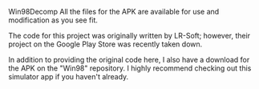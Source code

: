 Win98Decomp
All the files for the APK are available for use and modification as you see fit.

The code for this project was originally written by LR-Soft; however, their project on the Google Play Store was recently taken down.

In addition to providing the original code here, I also have a download for the APK on the "Win98" repository.
I highly recommend checking out this simulator app if you haven't already.
